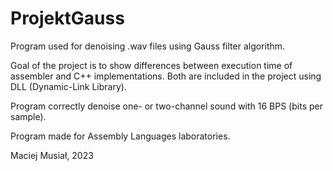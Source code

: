 # ProjektGauss

Program used for denoising .wav files using Gauss filter algorithm.

Goal of the project is to show differences between execution time of assembler and C++ implementations.
Both are included in the project using DLL (Dynamic-Link Library).

Program correctly denoise one- or two-channel sound with 16 BPS (bits per sample).

Program made for Assembly Languages laboratories.

Maciej Musiał, 2023
